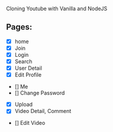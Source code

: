 Cloning Youtube with Vanilla and NodeJS

## Pages:

- [x] home
- [x] Join
- [x] Login
- [x] Search
- [x] User Detail
- [x] Edit Profile
- [] Me
- [] Change Password
- [x] Upload
- [x] Video Detail, Comment
- [] Edit Video
